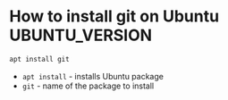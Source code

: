 # How to install git on Ubuntu UBUNTU_VERSION

```bash
apt install git
```

- `apt install` - installs Ubuntu package
- `git` - name of the package to install


